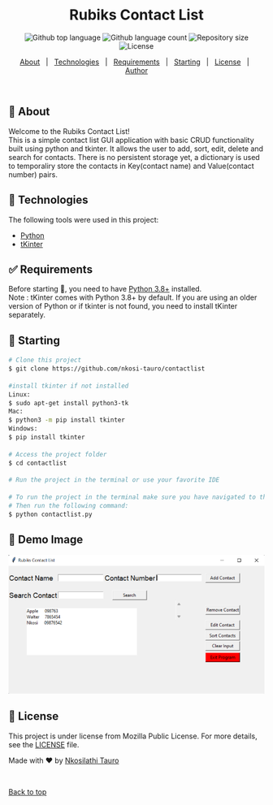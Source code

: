 
<h1 align="center">Rubiks Contact List</h1>

<p align="center">
  <img alt="Github top language" src="https://img.shields.io/github/languages/top/nkosi-tauro/contactlist?color=56BEB8">

  <img alt="Github language count" src="https://img.shields.io/github/languages/count/nkosi-tauro/contactlist?color=56BEB8">

  <img alt="Repository size" src="https://img.shields.io/github/repo-size/nkosi-tauro/contactlist?color=56BEB8">

  <img alt="License" src="https://img.shields.io/github/license/nkosi-tauro/contactlist?color=56BEB8">

</p>


<p align="center">
  <a href="#dart-about">About</a> &#xa0; | &#xa0; 
  <a href="#rocket-technologies">Technologies</a> &#xa0; | &#xa0;
  <a href="#white_check_mark-requirements">Requirements</a> &#xa0; | &#xa0;
  <a href="#checkered_flag-starting">Starting</a> &#xa0; | &#xa0;
  <a href="#memo-license">License</a> &#xa0; | &#xa0;
  <a href="https://github.com/nkosi-tauro" target="_blank">Author</a>
</p>

<br>

## :dart: About ##

Welcome to the Rubiks Contact List!  
This is a simple contact list GUI application with basic CRUD functionality built using python and tkinter. 
It allows the user to add, sort, edit, delete and search for contacts. There is no persistent storage yet, a dictionary is used to temporaliry store the contacts in Key(contact name) and Value(contact number) pairs.


## :rocket: Technologies ##

The following tools were used in this project:

- [Python](https://www.python.org/)
- [tKinter](https://www.tkinter.org/)

## :white_check_mark: Requirements ##

Before starting :checkered_flag:, you need to have [Python 3.8+](https://www.python.org/) installed.  
Note : tKinter comes with Python 3.8+ by default. If you are using an older version of Python or if tkinter is not found, you need to install tKinter separately.


## :checkered_flag: Starting ##

```bash
# Clone this project
$ git clone https://github.com/nkosi-tauro/contactlist

#install tkinter if not installed
Linux: 
$ sudo apt-get install python3-tk
Mac:
$ python3 -m pip install tkinter
Windows: 
$ pip install tkinter

# Access the project folder
$ cd contactlist

# Run the project in the terminal or use your favorite IDE

# To run the project in the terminal make sure you have navigated to the project folder. 
# Then run the following command:
$ python contactlist.py

```
## 📸 Demo Image ##
![Menu](images/gui.png)


## :memo: License ##

This project is under license from Mozilla Public License. For more details, see the [LICENSE](LICENSE.md) file.


Made with :heart: by <a href="https://github.com/nkosi-tauro" target="_blank">Nkosilathi Tauro</a>

&#xa0;

<a href="#top">Back to top</a>

